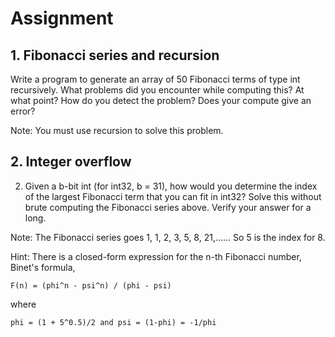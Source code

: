 # Assignment

## 1. Fibonacci series and recursion
Write a program to generate an array of 50 Fibonacci terms of type int recursively.
What problems did you encounter while computing this? At what point? How do you detect
the problem? Does your compute give an error?

Note: You must use recursion to solve this problem.

## 2. Integer overflow
2. Given a b-bit int (for int32, b = 31), how would you determine the index of the largest
Fibonacci term that you can fit in int32? Solve this without brute computing the Fibonacci series
above. Verify your answer for a long.

Note: The Fibonacci series goes 1, 1, 2, 3, 5, 8, 21,...... So 5 is the index for 8.

Hint: There is a closed-form expression for the n-th Fibonacci number, Binet's formula,

```
F(n) = (phi^n - psi^n) / (phi - psi)
```

where

```
phi = (1 + 5^0.5)/2 and psi = (1-phi) = -1/phi
```
